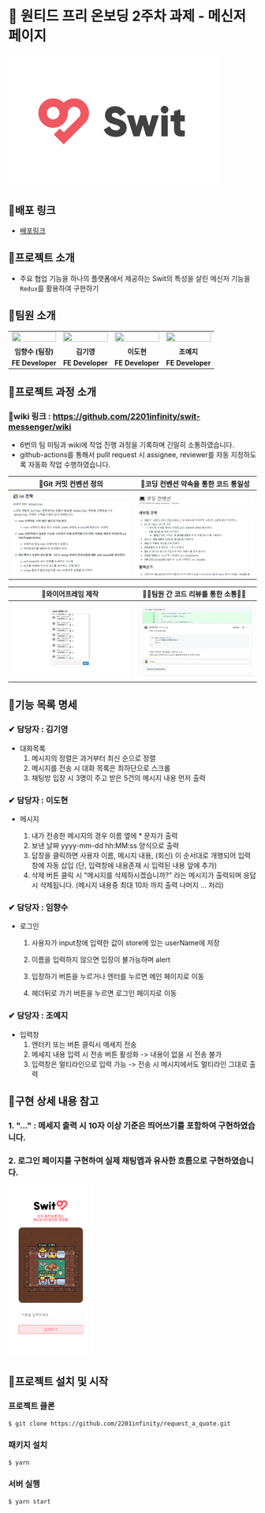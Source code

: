 # 📝 원티드 프리 온보딩 2주차 과제 - 메신저 페이지



<img src="README.assets/swit-logo.png" alt="140억 투자받은 협업툴 &#39;스윗&#39;, 유럽 GDPR 적합성 검증 완료 – 와우테일(WOWTALE)" style="zoom: 67%;" />



## 📌배포 링크

- [배포링크](https://elegant-ramanujan-82feb0.netlify.app/)

## 📌프로젝트 소개

- 주요 협업 기능을 하나의 플랫폼에서 제공하는 Swit의 특성을 살린 메신저 기능을 `Redux`를 활용하여 구현하기


## 📌팀원 소개

<table align="center">
<tr >
<td align="center"><a href="https://github.com/perfumelim"><img src="https://avatars.githubusercontent.com/perfumelim" width="100%"  height="50%" /></a></td>
<td align="center"><a href="https://github.com/kykim00"><img src="https://avatars.githubusercontent.com/kykim00" width="100%"  height="65%"/></a></td>
<td align="center"><a href="https://github.com/ksmfou98"><img src="https://avatars.githubusercontent.com/ksmfou98" width="100%" height="50%" /></a></td>
<td align="center"><a href="https://github.com/yezyvibe"><img src="https://avatars.githubusercontent.com/yezyvibe" width="100%"  height="50%"/></a></td>
</tr>
<tr>
<td align="center"><b> 임향수 (팀장)</b></td>
<td align="center"><b>김기영</b></td>
<td align="center"><b>이도현</b></td>
<td align="center"><b>조예지</b></td>
</tr>
<tr>
<td align="center"><b>FE Developer</b></td>
<td align="center"><b>FE Developer</b></td>
<td align="center"><b>FE Developer</b></td>
<td align="center"><b>FE Developer</b></td>
</tr>
</table>


## 📌프로젝트 과정 소개

### 	🔖wiki 링크 : https://github.com/2201infinity/swit-messenger/wiki

- 6번의 팀 미팅과 wiki에 작업 진행 과정을 기록하며 긴밀히 소통하였습니다.
- github-actions를 통해서 pulll request 시 assignee, reviewer를 자동 지정하도록 자동화 작업 수행하였습니다.



|     🚥Git 커밋 컨벤션 정의     |           🔰코딩 컨벤션 약속을 통한 코드 통일성           |
| :---------------------------: | :------------------------------------------------------: |
| ![](README.assets/깃전략.png) | ![image-20220211221739552](README.assets/코딩컨벤션.png) |

|         🧾와이어프레임 제작          | 🦸‍♂️팀원 간 코드 리뷰를 통한 소통🦸‍♀️ |
| :---------------------------------: | :-------------------------------: |
| ![](README.assets/와이어프레임.png) |  ![](README.assets/코드리뷰.jpg)  |





## 📌기능 목록 명세

### ✔ 담당자 : 김기영

- 대화목록
  1. 메시지의 정렬은 과거부터 최신 순으로 정렬
  2. 메시지를 전송 시 대화 목록은 최하단으로 스크롤
  3. 채팅방 입장 시 3명이 주고 받은 5건의 메시지 내용 먼저 출력

### ✔ 담당자 : 이도현

* 메시지

  1. 내가 전송한 메시지의 경우 이름 옆에 * 문자가 출력
  2. 보낸 날짜 yyyy-mm-dd hh:MM:ss 양식으로 출력
  3. 답장을 클릭하면 사용자 이름, 메시지 내용, (회신) 이 순서대로 개행되어 입력창에 자동 삽입 (단, 입력창에 내용존재 시 입력된 내용 앞에 추가)
  4. 삭제 버튼 클릭 시 "메시지를 삭제하시겠습니까?" 라는 메시지가 출력되며 응답시 삭제됩니다. (메시지 내용중 최대 10자 까지 출력 나머지 ... 처리)

### ✔ 담당자 : 임향수

- 로그인
  1. 사용자가 input창에 입력한 값이 store에 있는 userName에 저장

  2. 이름을 입력하지 않으면 입장이 불가능하며 alert

  3. 입장하기 버튼을 누르거나 엔터를 누르면 메인 페이지로 이동

  4. 헤더뒤로 가기 버튼을 누르면 로그인 페이지로 이동

### ✔ 담당자 : 조예지

- 입력창
  1. 엔터키 또는 버튼 클릭시 메세지 전송
  2. 메세지 내용 입력 시 전송 버튼 활성화 -> 내용이 없을 시 전송 불가
  3. 입력창은 멀티라인으로 입력 가능 -> 전송 시 메시지에서도 멀티라인 그대로 출력
  
  

## 📌구현 상세 내용 참고

### 1. "..." : 메세지 출력 시 10자 이상 기준은 띄어쓰기를 포함하여 구현하였습니다.



### 2. 로그인 페이지를 구현하여 실제 채팅앱과 유사한 흐름으로 구현하였습니다.

<img src="README.assets/image-20220211231915043.png" alt="image-20220211231915043" style="zoom: 50%;" />




## 📌프로젝트 설치 및 시작

### 프로젝트 클론

```
$ git clone https://github.com/2201infinity/request_a_quote.git
```

### 패키지 설치

```
$ yarn
```

### 서버 실행

```
$ yarn start
```